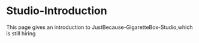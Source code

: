 # Studio-Introduction
This page gives an introduction to JustBecause-GigaretteBox-Studio,which is still hiring
